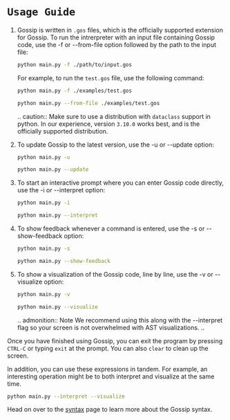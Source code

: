 ``Usage Guide``
===============

1. Gossip is written in `.gos` files, which is the officially supported extension for Gossip. To run the intrerpreter with an input file containing Gossip code, use the -f or --from-file option followed by the path to the input file:

    ```bash
    python main.py -f ./path/to/input.gos
    ```

    For example, to run the `test.gos` file, use the following command:

    ```bash
    python main.py -f ./examples/test.gos
    ```
    ```bash
    python main.py --from-file ./examples/test.gos
    ```

    .. caution::
    Make sure to use a distribution with `dataclass` support in python. In our experience, version `3.10.0` works best, and is the officially supported distribution.


2. To update Gossip to the latest version, use the -u or --update option:
    
    ```bash
    python main.py -u
    ```
    ```bash
    python main.py --update
    ```

3. To start an interactive prompt where you can enter Gossip code directly, use the -i or --interpret option:

    ```bash
    python main.py -i
    ```
    ```bash
    python main.py --interpret
    ```

4. To show feedback whenever a command is entered, use the -s or --show-feedback option:

    ```bash
    python main.py -s
    ```
    ```bash
    python main.py --show-feedback
    ```

5. To show a visualization of the Gossip code, line by line, use the -v or --visualize option:

    ```bash
    python main.py -v
    ```
    ```bash
    python main.py --visualize
    ```
    .. admonition:: Note
    We recommend using this along with the --interpret flag so your screen is not overwhelmed with AST visualizations.
    ..

Once you have finished using Gossip, you can exit the program by pressing `CTRL-C` or typing `exit` at the prompt. You can also `clear` to clean up the screen.

In addition, you can use these expressions in tandem. For example, an interesting operation might be to both interpret and visualize at the same time. 

```bash
python main.py --interpret --visualize
```

Head on over to the [syntax](syntax.md) page to learn more about the Gossip syntax.